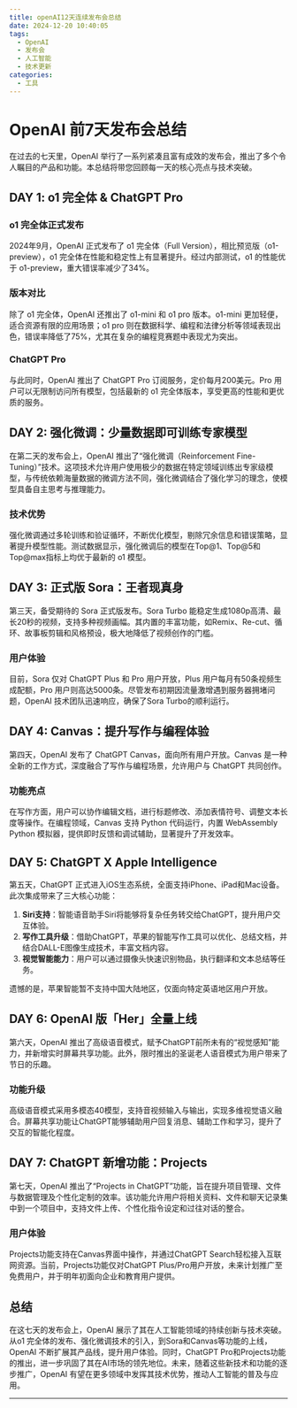 ```yaml
---
title: openAI12天连续发布会总结
date: 2024-12-20 10:40:05
tags:
  - OpenAI
  - 发布会
  - 人工智能
  - 技术更新
categories:
  - 工具
---
```


# OpenAI 前7天发布会总结

在过去的七天里，OpenAI 举行了一系列紧凑且富有成效的发布会，推出了多个令人瞩目的产品和功能。本总结将带您回顾每一天的核心亮点与技术突破。

## DAY 1: o1 完全体 & ChatGPT Pro

### o1 完全体正式发布

2024年9月，OpenAI 正式发布了 o1 完全体（Full Version），相比预览版（o1-preview），o1 完全体在性能和稳定性上有显著提升。经过内部测试，o1 的性能优于 o1-preview，重大错误率减少了34%。

### 版本对比

除了 o1 完全体，OpenAI 还推出了 o1-mini 和 o1 pro 版本。o1-mini 更加轻便，适合资源有限的应用场景；o1 pro 则在数据科学、编程和法律分析等领域表现出色，错误率降低了75%，尤其在复杂的编程竞赛题中表现尤为突出。

### ChatGPT Pro

与此同时，OpenAI 推出了 ChatGPT Pro 订阅服务，定价每月200美元。Pro 用户可以无限制访问所有模型，包括最新的 o1 完全体版本，享受更高的性能和更优质的服务。

## DAY 2: 强化微调：少量数据即可训练专家模型

在第二天的发布会上，OpenAI 推出了“强化微调（Reinforcement Fine-Tuning）”技术。这项技术允许用户使用极少的数据在特定领域训练出专家级模型，与传统依赖海量数据的微调方法不同，强化微调结合了强化学习的理念，使模型具备自主思考与推理能力。

### 技术优势

强化微调通过多轮训练和验证循环，不断优化模型，剔除冗余信息和错误策略，显著提升模型性能。测试数据显示，强化微调后的模型在Top@1、Top@5和Top@max指标上均优于最新的 o1 模型。

## DAY 3: 正式版 Sora：王者现真身

第三天，备受期待的 Sora 正式版发布。Sora Turbo 能稳定生成1080p高清、最长20秒的视频，支持多种视频画幅。其内置的丰富功能，如Remix、Re-cut、循环、故事板剪辑和风格预设，极大地降低了视频创作的门槛。

### 用户体验

目前，Sora 仅对 ChatGPT Plus 和 Pro 用户开放，Plus 用户每月有50条视频生成配额，Pro 用户则高达5000条。尽管发布初期因流量激增遇到服务器拥堵问题，OpenAI 技术团队迅速响应，确保了Sora Turbo的顺利运行。

## DAY 4: Canvas：提升写作与编程体验

第四天，OpenAI 发布了 ChatGPT Canvas，面向所有用户开放。Canvas 是一种全新的工作方式，深度融合了写作与编程场景，允许用户与 ChatGPT 共同创作。

### 功能亮点

在写作方面，用户可以协作编辑文档，进行标题修改、添加表情符号、调整文本长度等操作。在编程领域，Canvas 支持 Python 代码运行，内置 WebAssembly Python 模拟器，提供即时反馈和调试辅助，显著提升了开发效率。

## DAY 5: ChatGPT X Apple Intelligence

第五天，ChatGPT 正式进入iOS生态系统，全面支持iPhone、iPad和Mac设备。此次集成带来了三大核心功能：

1. **Siri支持**：智能语音助手Siri将能够将复杂任务转交给ChatGPT，提升用户交互体验。
2. **写作工具升级**：借助ChatGPT，苹果的智能写作工具可以优化、总结文档，并结合DALL-E图像生成技术，丰富文档内容。
3. **视觉智能能力**：用户可以通过摄像头快速识别物品，执行翻译和文本总结等任务。

遗憾的是，苹果智能暂不支持中国大陆地区，仅面向特定英语地区用户开放。

## DAY 6: OpenAI 版「Her」全量上线

第六天，OpenAI 推出了高级语音模式，赋予ChatGPT前所未有的“视觉感知”能力，并新增实时屏幕共享功能。此外，限时推出的圣诞老人语音模式为用户带来了节日的乐趣。

### 功能升级

高级语音模式采用多模态40模型，支持音视频输入与输出，实现多维视觉语义融合。屏幕共享功能让ChatGPT能够辅助用户回复消息、辅助工作和学习，提升了交互的智能化程度。

## DAY 7: ChatGPT 新增功能：Projects

第七天，OpenAI 推出了“Projects in ChatGPT”功能，旨在提升项目管理、文件与数据管理及个性化定制的效率。该功能允许用户将相关资料、文件和聊天记录集中到一个项目中，支持文件上传、个性化指令设定和过往对话的整合。

### 用户体验

Projects功能支持在Canvas界面中操作，并通过ChatGPT Search轻松接入互联网资源。当前，Projects功能仅对ChatGPT Plus/Pro用户开放，未来计划推广至免费用户，并于明年初面向企业和教育用户提供。

## 总结

在这七天的发布会上，OpenAI 展示了其在人工智能领域的持续创新与技术突破。从o1 完全体的发布、强化微调技术的引入，到Sora和Canvas等功能的上线，OpenAI 不断扩展其产品线，提升用户体验。同时，ChatGPT Pro和Projects功能的推出，进一步巩固了其在AI市场的领先地位。未来，随着这些新技术和功能的逐步推广，OpenAI 有望在更多领域中发挥其技术优势，推动人工智能的普及与应用。

---

